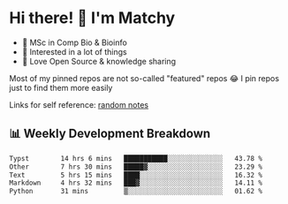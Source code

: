 # Hi there! 👋 I'm Matchy

- 🧬 MSc in Comp Bio & Bioinfo
- 🎈 Interested in a lot of things
- 💜 Love Open Source & knowledge sharing

Most of my pinned repos are not so-called "featured" repos 😂 I pin repos just to find them more easily

Links for self reference: [random notes](https://matchy233.github.io/random-notes)

## 📊 Weekly Development Breakdown

<!--START_SECTION:waka-->

```txt
Typst        14 hrs 6 mins   ███████████░░░░░░░░░░░░░░   43.78 %
Other        7 hrs 30 mins   █████▓░░░░░░░░░░░░░░░░░░░   23.29 %
Text         5 hrs 15 mins   ████░░░░░░░░░░░░░░░░░░░░░   16.32 %
Markdown     4 hrs 32 mins   ███▓░░░░░░░░░░░░░░░░░░░░░   14.11 %
Python       31 mins         ▒░░░░░░░░░░░░░░░░░░░░░░░░   01.62 %
```

<!--END_SECTION:waka-->

